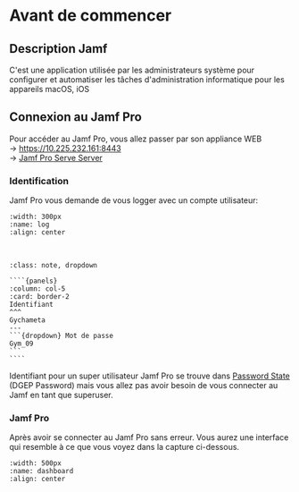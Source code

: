 <!--
Author:		    NoorMohammad Alizadeh
Date:		    September 2021
Description:	First steps in using jamf service
-->

# Avant de commencer

## Description Jamf

C'est une application utilisée par les administrateurs système pour configurer et automatiser les tâches d'administration informatique pour les appareils macOS, iOS

## Connexion au Jamf Pro

Pour accéder au Jamf Pro, vous allez passer par son appliance WEB
</br> -> https://10.225.232.161:8443
</br> -> [Jamf Pro Serve Server][2]

### Identification

Jamf Pro vous demande de vous logger avec un compte utilisateur:

```{image} images/login-jamf.png
:width: 300px
:name: log
:align: center
```

</br>

`````{admonition} Identifiant pour un utilisateur JamF Pro
:class: note, dropdown

````{panels}
:column: col-5
:card: border-2
Identifiant
^^^
Gychameta
---
```{dropdown} Mot de passe
Gym_09
```
````
`````

Identifiant pour un super utilisateur Jamf Pro se trouve dans [Password State][1] (DGEP Password) mais vous allez pas avoir besoin de vous connecter au Jamf en tant que superuser.

### Jamf Pro

Après avoir se connecter au Jamf Pro sans erreur. Vous aurez une interface qui resemble à ce que vous voyez dans la capture ci-dessous.

```{image} images/Dashboard-jamf.png
:width: 500px
:name: dashboard
:align: center
```

[//]: # (Links)

[1]: https://pass.dgep.edu-vaud.ch:9119
[2]: https://Aus000021.dgep.edu-vaud.ch


